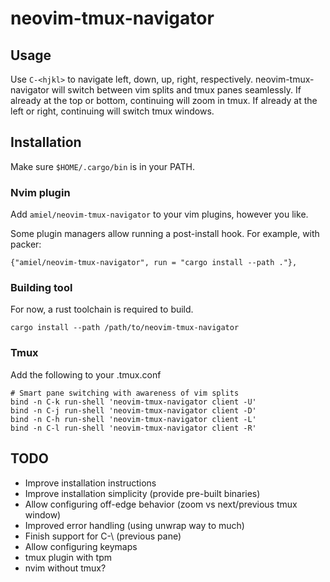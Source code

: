 # neovim-tmux-navigator

## Usage

Use `C-<hjkl>` to navigate left, down, up, right, respectively. neovim-tmux-navigator will switch between vim splits and tmux panes seamlessly. If already at the top or bottom, continuing will zoom in tmux. If already at the left or right, continuing will switch tmux windows.

## Installation

Make sure `$HOME/.cargo/bin` is in your PATH.

### Nvim plugin

Add `amiel/neovim-tmux-navigator` to your vim plugins, however you like.

Some plugin managers allow running a post-install hook. For example, with packer:

```
{"amiel/neovim-tmux-navigator", run = "cargo install --path ."},
```

### Building tool

For now, a rust toolchain is required to build.

```
cargo install --path /path/to/neovim-tmux-navigator
```

### Tmux

Add the following to your .tmux.conf

```
# Smart pane switching with awareness of vim splits
bind -n C-k run-shell 'neovim-tmux-navigator client -U'
bind -n C-j run-shell 'neovim-tmux-navigator client -D'
bind -n C-h run-shell 'neovim-tmux-navigator client -L'
bind -n C-l run-shell 'neovim-tmux-navigator client -R'
```


## TODO

* Improve installation instructions
* Improve installation simplicity (provide pre-built binaries)
* Allow configuring off-edge behavior (zoom vs next/previous tmux window)
* Improved error handling (using unwrap way to much)
* Finish support for C-\ (previous pane)
* Allow configuring keymaps
* tmux plugin with tpm
* nvim without tmux?
